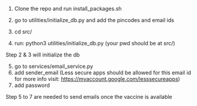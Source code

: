 1. Clone the repo and run install_packages.sh
2. go to utilities/initialize_db.py and add the pincodes and email ids

3. cd src/
4. run: python3 utilities/initialize_db.py (your pwd should be at src/)

Step 2 & 3 will initialize the db

5. go to services/email_service.py
6. add sender_email (Less secure apps should be allowed for this email id for more info visit: https://myaccount.google.com/lesssecureapps)
7. add password

Step 5 to 7 are needed to send emails once the vaccine is available

